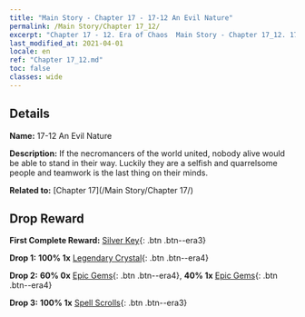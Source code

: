 ```yaml
---
title: "Main Story - Chapter 17 - 17-12 An Evil Nature"
permalink: /Main Story/Chapter 17_12/
excerpt: "Chapter 17 - 12. Era of Chaos  Main Story - Chapter 17_12. 17-12 An Evil Nature"
last_modified_at: 2021-04-01
locale: en
ref: "Chapter 17_12.md"
toc: false
classes: wide
---
```


## Details

 **Name:** 17-12 An Evil Nature

 **Description:** If the necromancers of the world united, nobody alive would be able to stand in their way. Luckily they are a selfish and quarrelsome people and teamwork is the last thing on their minds.

 **Related to:** [Chapter 17](/Main Story/Chapter 17/)

## Drop Reward

 **First Complete Reward:** [Silver Key](/Items/con_693/){: .btn .btn--era3}

 **Drop 1:** **100% 1x** [Legendary Crystal](/Items/mat_59/){: .btn .btn--era4}

 **Drop 2:** **60% 0x** [Epic Gems](/Items/mat_51/){: .btn .btn--era4}, **40% 1x** [Epic Gems](/Items/mat_51/){: .btn .btn--era4}

 **Drop 3:** **100% 1x** [Spell Scrolls](/Items/con_694/){: .btn .btn--era3}

